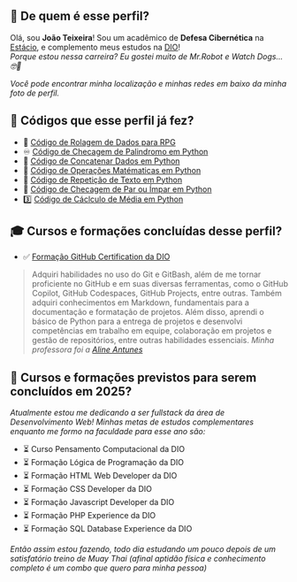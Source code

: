 ## 💭 De quem é esse perfil?

Olá, sou **João Teixeira**! Sou um acadêmico de **Defesa Cibernética** na [Estácio](estácio.br), e complemento meus estudos na [DIO](https://www.dio.me/)!  
_Porque estou nessa carreira? Eu gostei muito de Mr.Robot e Watch Dogs... 🤓🤫_

*Você pode encontrar minha localização e minhas redes em baixo da minha foto de perfil.*

## 📜 Códigos que esse perfil já fez?

- 🎲 [Código de Rolagem de Dados para RPG](https://github.com/joaocvteixeira/tormenta-20/blob/main/dados.py)
- ♾️ [Código de Checagem de Palindromo em Python](https://github.com/joaocvteixeira/copilotando-python/blob/main/codigos_python_copilotados/check_palindromo.py)
- 🤝 [Código de Concatenar Dados em Python](https://github.com/joaocvteixeira/copilotando-python/blob/main/codigos_python_copilotados/concat_dados.py)
- 🧮 [Código de Operações Matématicas em Python](https://github.com/joaocvteixeira/copilotando-python/blob/main/codigos_python_copilotados/ope_mat.py)
- 🔄 [Código de Repetição de Texto em Python](https://github.com/joaocvteixeira/copilotando-python/blob/main/codigos_python_copilotados/repet_txt.py)
- 🔢 [Código de Checagem de Par ou Ímpar em Python](https://github.com/joaocvteixeira/copilotando-python/blob/main/codigos_python_copilotados/par_impar.py)
- 3️⃣ [Código de Cáclculo de Média em Python](https://github.com/joaocvteixeira/copilotando-python/blob/main/codigos_python_copilotados/media_tres.py)

## 🎓 Cursos e formações concluídas desse perfil?

- ✅ [Formação GitHub Certification da DIO](https://hermes.dio.me/certificates/BKONMZIO.pdf)
> Adquiri habilidades no uso do Git e GitBash, além de me tornar proficiente no GitHub e em suas diversas ferramentas, como o GitHub Copilot, GitHub Codespaces, GitHub Projects, entre outras. Também adquiri conhecimentos em Markdown, fundamentais para a documentação e formatação de projetos. Além disso, aprendi o básico de Python para a entrega de projetos e desenvolvi competências em trabalho em equipe, colaboração em projetos e gestão de repositórios, entre outras habilidades essenciais. _Minha professora foi a [Aline Antunes](https://github.com/alinealien)_

## 📅 Cursos e formações previstos para serem concluídos em 2025?

_Atualmente estou me dedicando a ser fullstack da área de Desenvolvimento Web! Minhas metas de estudos complementares enquanto me formo na faculdade para esse ano são:_

- ⏳ Curso Pensamento Computacional da DIO
- ⏳ Formação Lógica de Programação da DIO
- ⏳ Formação HTML Web Developer da DIO
- ⏳ Formação CSS Developer da DIO
- ⏳ Formação Javascript Developer da DIO
- ⏳ Formação PHP Experience da DIO
- ⏳ Formação SQL Database Experience da DIO

_Então assim estou fazendo, todo dia estudando um pouco depois de um satisfatório treino de Muay Thai (afinal aptidão física e conhecimento completo é um combo que quero para minha pessoa)_
